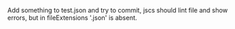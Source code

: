 Add something to test.json and try to commit, jscs should lint file and show errors, but in fileExtensions '.json' is
 absent. 
